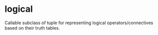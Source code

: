 # logical
Callable subclass of tuple for representing logical operators/connectives based on their truth tables.
